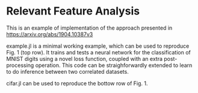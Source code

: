 # Relevant Feature Analysis

This is an example of implementation of the approach presented in https://arxiv.org/abs/1904.10387v3

example.jl is a minimal working example, which can be used to reproduce Fig. 1 (top row). It trains and tests a neural network for the classification of MNIST digits using a novel loss function, coupled with an extra post-processing operation. This code can be straighforwardly extended to learn to do inference between two correlated datasets. 

cifar.jl can be used to reproduce the bottow row of Fig. 1.
